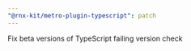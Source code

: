 ```yaml
---
"@rnx-kit/metro-plugin-typescript": patch
---
```


Fix beta versions of TypeScript failing version check
